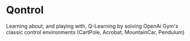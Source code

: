 # Qontrol

Learning about, and playing with, Q-Learning by solving OpenAi Gym's classic control environments (CartPole, Acrobat, MountainCar, Pendulum)